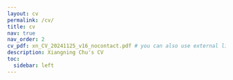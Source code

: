 ```yaml
---
layout: cv
permalink: /cv/
title: cv
nav: true
nav_order: 2
cv_pdf: xn_CV_20241125_v16_nocontact.pdf # you can also use external links here
description: Xiangning Chu's CV
toc:
  sidebar: left
---
```

